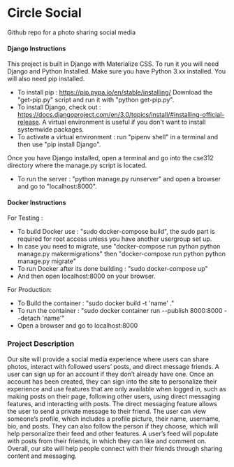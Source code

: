 # Circle Social
Github repo for a photo sharing social media

#### Django Instructions ####
This project is built in Django with Materialize CSS.
To run it you will need Django and Python Installed.
Make sure you have Python 3.xx installed. You will also need pip installed.
- To install pip : https://pip.pypa.io/en/stable/installing/
Download the "get-pip.py" script and run it with "python get-pip.py".
- To install Django, check out : https://docs.djangoproject.com/en/3.0/topics/install/#installing-official-release.
A virtual environment is useful if you don't want to install systemwide packages.
- To activate a virtual environment : run "pipenv shell" in a terminal and then use "pip install Django".

Once you have Django installed, open a terminal and go into the cse312 directory where the manage.py script is located.
- To run the server : "python manage.py runserver" and open a browser and go to "localhost:8000".

#### Docker Instructions ####
For Testing :
- To build Docker use : "sudo docker-compose build", the sudo part is required for root access unless you have another usergroup set up.
- In case you need to migrate, use "docker-compose run python python manage.py makermigrations" then "docker-compose run python python manage.py migrate" 
- To run Docker after its done building : "sudo docker-compose up"
- And then open localhost:8000 on your browser.

For Production:
- To Build the container : "sudo docker build -t 'name' ."
- To run the container : "sudo docker container run --publish 8000:8000 --detach 'name'"
- Open a browser and go to localhost:8000

### Project Description ###
Our site will provide a social media experience where users can share photos, interact with followed users’ posts, and direct message friends. A user can sign up for an account if they don’t already have one. Once an account has been created, they can sign into the site to personalize their experience and use features that are only available when logged in, such as making posts on their page, following other users, using direct messaging features, and interacting with posts. The direct messaging feature allows the user to send a private message to their friend. The user can view someone’s profile, which includes a profile picture, their name, username, bio, and posts. They can also follow the person if they choose, which will help personalize their feed and other features. A user’s feed will populate with posts from their friends, in which they can like and comment on. Overall, our site will help people connect with their friends through sharing content and messaging.
